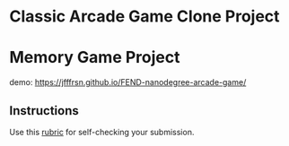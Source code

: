 # Classic Arcade Game Clone Project

# Memory Game Project

demo: https://jfffrsn.github.io/FEND-nanodegree-arcade-game/

## Instructions

Use this [rubric](https://review.udacity.com/#!/rubrics/15/view) for self-checking your submission.




